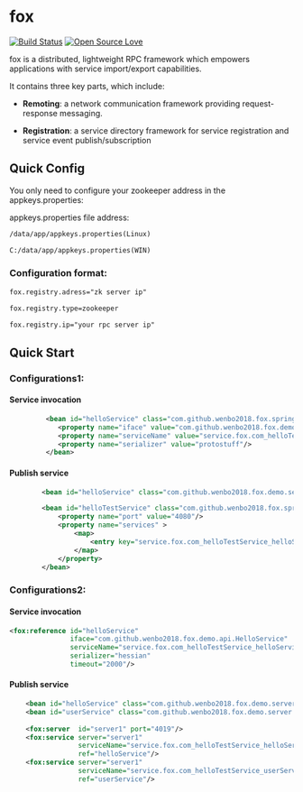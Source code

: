 # fox

[![Build Status](https://travis-ci.org/wenbo2018/fox.svg?branch=master)](https://travis-ci.org/wenbo2018/fox) 
[![Open Source Love](https://badges.frapsoft.com/os/v1/open-source.svg?v=102)](https://github.com/wenbo2018/fox/)


fox is a distributed, lightweight RPC framework which empowers applications with service import/export capabilities.

It contains three key parts, which include:

* **Remoting**: a network communication framework providing request-response messaging.

* **Registration**: a service directory framework for service registration and service event publish/subscription



## Quick Config

You only need to configure your zookeeper address in the appkeys.properties:

appkeys.properties file address:

```xml
/data/app/appkeys.properties(Linux)

C:/data/app/appkeys.properties(WIN)

```

### Configuration format:

```xml
fox.registry.adress="zk server ip"

fox.registry.type=zookeeper

fox.registry.ip="your rpc server ip"

```

## Quick Start

### Configurations1:

#### Service invocation

```xml
         <bean id="helloService" class="com.github.wenbo2018.fox.spring.config.ServiceProxy" init-method="init">
            <property name="iface" value="com.github.wenbo2018.fox.demo.api"/>
            <property name="serviceName" value="service.fox.com_helloTestService_helloService_1.0.0"/>
            <property name="serializer" value="protostuff"/>
         </bean>
```
#### Publish service

```xml
        <bean id="helloService" class="com.github.wenbo2018.fox.demo.server.HelloServiceImpl"/>

        <bean id="helloTestService" class="com.github.wenbo2018.fox.spring.config.ServiceBean" init-method="init">
            <property name="port" value="4080"/>
            <property name="services" >
                <map>
                    <entry key="service.fox.com_helloTestService_helloService_1.0.0" value-ref="helloService"/>
                </map>
            </property>
        </bean>
```

### Configurations2:

#### Service invocation

```xml
<fox:reference id="helloService"
               iface="com.github.wenbo2018.fox.demo.api.HelloService"
               serviceName="service.fox.com_helloTestService_helloService_1.0.0"
               serializer="hessian"
               timeout="2000"/>
```

#### Publish service

```xml
    <bean id="helloService" class="com.github.wenbo2018.fox.demo.server.HelloServiceImpl"/>
    <bean id="userService" class="com.github.wenbo2018.fox.demo.server.UserServiceImpl"/>
    
    <fox:server  id="server1" port="4019"/>
    <fox:service server="server1"
                 serviceName="service.fox.com_helloTestService_helloService_1.0.0"
                 ref="helloService"/>
    <fox:service server="server1"
                 serviceName="service.fox.com_helloTestService_userService_1.0.0"
                 ref="userService"/>
```

